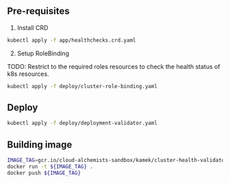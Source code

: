 ## Pre-requisites

1. Install CRD

```sh
kubectl apply -f app/healthchecks.crd.yaml
```

2. Setup RoleBinding

TODO: Restrict to the required roles resources to check the health status of k8s resources.

```sh
kubectl apply -f deploy/cluster-role-binding.yaml
```

## Deploy
```sh
kubectl apply -f deploy/deployment-validator.yaml
```


## Building image

``` sh
IMAGE_TAG=gcr.io/cloud-alchemists-sandbox/kamek/cluster-health-validator:0.0.6
docker run -t ${IMAGE_TAG} .
docker push ${IMAGE_TAG}
```

